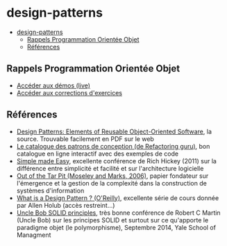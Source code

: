 # design-patterns

- [design-patterns](#design-patterns)
  - [Rappels Programmation Orientée Objet](#rappels-programmation-orientée-objet)
  - [Références](#références)


## Rappels Programmation Orientée Objet

- [Accéder aux démos (live)](./rappels-poo/demo-live/)
- [Accéder aux corrections d'exercices](./rappels-poo/exercices/)

## Références

- [Design Patterns: Elements of Reusable Object-Oriented Software](https://www.oreilly.com/library/view/design-patterns-elements/0201633612/), la source. Trouvable facilement en PDF sur le web
- [Le catalogue des patrons de conception (de Refactoring guru)](https://refactoring.guru/fr/design-patterns/catalog), bon catalogue en ligne interactif avec des exemples de code
- [Simple made Easy](https://www.youtube.com/watch?v=LKtk3HCgTa8&t=2593s), excellente conférence de Rich Hickey (2011) sur la différence entre simplicité et facilité et sur l'architecture logicielle
- [Out of the Tar Pit (Moseley and Marks, 2006)](https://www.google.com/url?sa=t&rct=j&q=&esrc=s&source=web&cd=&ved=2ahUKEwipgJPbx5v6AhUR0oUKHXWoBFEQFnoECAoQAQ&url=http%3A%2F%2Fcurtclifton.net%2Fpapers%2FMoseleyMarks06a.pdf&usg=AOvVaw1JUvmj_G5AdyAvQ4fxEkfv), papier fondateur sur l'émergence et la gestion de la complexité dans la construction de systèmes d'information
- [What is a Design Pattern ? (O'Reilly)](https://learning.oreilly.com/videos/design-patterns-in/9781491935828/9781491935828-video226613/), excellente série de cours donnée par Allen Holub (accès restreint...)
- [Uncle Bob SOLID principles](https://www.youtube.com/watch?v=QHnLmvDxGTY), très bonne conférence de Robert C Martin (Uncle Bob) sur les principes SOLID et surtout sur ce qu'apporte le paradigme objet (le polymorphisme), Septembre 2014, Yale School of Managment